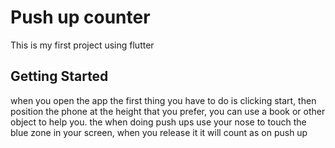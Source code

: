 # Push up counter

This is my first project using flutter

## Getting Started

when you open the app the first thing you have to do is clicking start, then position the phone at the height that you prefer, you can use a book or other object to help you. the when doing push ups use your nose to touch the blue zone in your screen, when you release it it will count as on push up
